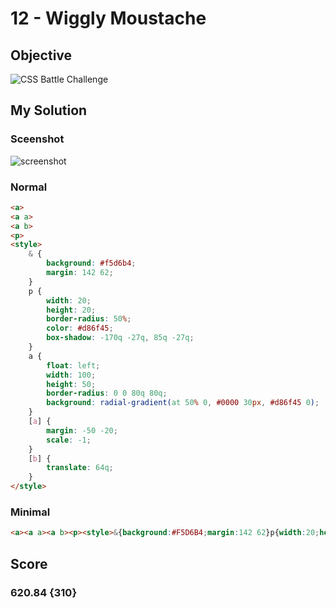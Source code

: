 # 12 - Wiggly Moustache

## Objective

![CSS Battle Challenge](https://cssbattle.dev/targets/12.png)

## My Solution

### Sceenshot
![screenshot](https://i.imgur.com/sj2ab8B.jpeg)

### Normal

```html
<a>
<a a>
<a b>
<p>
<style>
	& {
		background: #f5d6b4;
		margin: 142 62;
	}
	p {
		width: 20;
		height: 20;
		border-radius: 50%;
		color: #d86f45;
		box-shadow: -170q -27q, 85q -27q;
	}
	a {
		float: left;
		width: 100;
		height: 50;
		border-radius: 0 0 80q 80q;
		background: radial-gradient(at 50% 0, #0000 30px, #d86f45 0);
	}
	[a] {
		margin: -50 -20;
		scale: -1;
	}
	[b] {
		translate: 64q;
	}
</style>
```

### Minimal

```html
<a><a a><a b><p><style>&{background:#F5D6B4;margin:142 62}p{width:20;height:20;border-radius: 50%;color:D86F45;box-shadow:-170q -27q,85q -27q}a{float:left;width:100;height:50;border-radius: 0 0 80q 80q;background:radial-gradient(at 50% 0,#0000 30px,#D86F45 0)}[a]{margin:-50 -20;scale:-1}[b]{translate:64q
```

## Score

### 620.84 {310}

